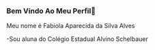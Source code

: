 ### Bem Vindo Ao Meu Perfil💜

Meu nome é Fabiola Aparecida da Silva Alves 

-Sou aluna do Colégio Estadual Alvino Schelbauer 
